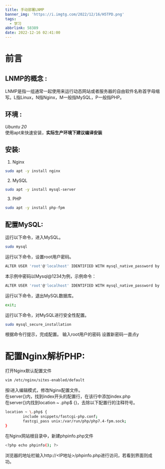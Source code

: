 ```yaml
---
title: 手动部署LNMP
banner_img: 'https://i.imgtg.com/2022/12/16/H5TPD.png'
tags:
  - 学习
abbrlink: 58389
date: 2022-12-16 02:41:00
---
```

# 前言
## LNMP的概念 :
LNMP是指一组通常一起使用来运行动态网站或者服务器的自由软件名称首字母缩写。L指Linux，N指Nginx，M一般指MySQL，P一般指PHP。
## 环境 :
*Ubuntu 20*  
使用apt来快速安装，**实际生产环境下建议编译安装**
## 安装:  
1. Nginx  
```sh
sudo apt -y install nginx
```
2. MySQL  
```sh
sudo apt -y install mysql-server
```
3. PHP  
```sh
sudo apt -y install php-fpm
``` 
## 配置MySQL:  


运行以下命令，进入MySQL。
```sh
sudo mysql
```
运行以下命令，设置root用户密码。
```sh
ALTER USER 'root'@'localhost' IDENTIFIED WITH mysql_native_password by 'mynewpassword';
```
本示例中密码以Mysql@1234为例，示例命令：
```sh
ALTER USER 'root'@'localhost' IDENTIFIED WITH mysql_native_password by 'Mysql@1234';
```
运行以下命令，退出MySQL数据库。
```sh
exit;
```
运行以下命令，对MySQL进行安全性配置。
```sh
sudo mysql_secure_installation
```
根据命令行提示，完成配置。
输入root用户的密码
设置新密码一直点y

# 配置Nginx解析PHP:  
打开Nginx默认配置文件  
```sh
vim /etc/nginx/sites-enabled/default  
```
按i进入编辑模式，修改Nginx配置文件。  
在server{}内，找到index开头的配置行，在该行中添加index.php  
在server{}内找到location ~ .php$ {}，去除以下配置行的注释符号。

```sh
location ~ \.php$ {
        include snippets/fastcgi-php.conf;
        fastcgi_pass unix:/var/run/php/php7.4-fpm.sock;
}
```

在Nginx网站根目录中，新建phpinfo.php文件  
```sh
<?php echo phpinfo(); ?>
```

浏览器的地址栏输入http://<IP地址>/phpinfo.php进行访问，若看到界面则成功。
